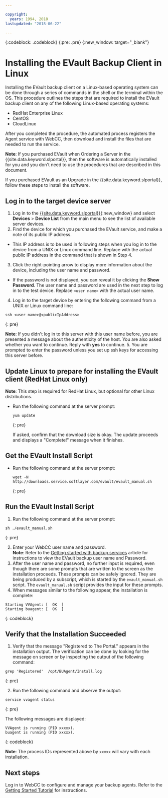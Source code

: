 ```yaml
---

copyright:
  years: 1994, 2018
lastupdated: "2018-06-22"

---
```

{:codeblock: .codeblock}
{:pre: .pre}
{:new_window: target="_blank"}

# Installing the EVault Backup Client in Linux 

Installing the EVault backup client on a Linux-based operating system can be done through a series of commands in the shell or the terminal within the OS. This procedure outlines the steps that are required to install the EVault backup client on any of the following Linux-based operating systems:

- RedHat Enterprise Linux
- CentOS
- CloudLinux

After you completed the procedure, the automated process registers the Agent service with WebCC, then download and install the files that are needed to run the service.

**Note**: If you purchased EVault when Ordering a Server in the {{site.data.keyword.slportal}}, then the software is automatically installed for you and you don't need to use the procedures that are described in this document.

If you purchased EVault as an Upgrade in the {{site.data.keyword.slportal}}, follow these steps to install the software.

## Log in to the target device server

1. Log in to the [{{site.data.keyword.slportal}}](https://control.softlayer.com/){:new_window} and select **Devices** > **Device List** from the main menu to see the list of available server devices.
2. Find the device for which you purchased the EVault service, and make a note of its public IP address. 
  - This IP address is to be used in following steps when you log in to the device from a UNIX or Linux command line. Replace <publicIpAddress> with the actual public IP address in the command that is shown in Step 4. 
3. Click the right-pointing arrow to display more information about the device, including the user name and password. 
  - If the password is not displayed, you can reveal it by clicking the **Show Password**. The user name and password are used in the next step to log in to the test device.  Replace `<user name>` with the actual user name.
4. Log in to the target device by entering the following command from a UNIX or Linux command line:
  ```
  ssh <user name>@<publicIpAddress>
  ```
  {: pre}
  
 **Note**: If you didn't log in to this server with this user name before, you are presented a message about the authenticity of the host. You are also asked whether you want to continue. Reply with **yes** to continue.
5. You are prompted to enter the password unless you set up ssh keys for accessing this server before.

## Update Linux to prepare for installing the EVault client (RedHat Linux only)
**Note**: This step is required for RedHat Linux, but optional for other Linux distributions.

- Run the following command at the server prompt:
  ```
  yum update
  ```
  {: pre}
   
  If asked, confirm that the download size is okay. The update proceeds and displays a "Complete!" message when it finishes.

## Get the EVault Install Script
- Run the following command at the server prompt:
  ```
  wget -N http://downloads.service.softlayer.com/evault/evault_manual.sh
  ```
  {: pre}
   
## Run the EVault Install Script
1. Run the following command at the server prompt:
  ```
  sh ./evault_manual.sh
  ```
  {: pre}

2. Enter your WebCC user name and password.     
  **Note**: Refer to the [Getting started with backup services](/docs/infrastructure/Backup/index.html) article for instructions to view the EVault backup user name and Password.
3. After the user name and password, no further input is required, even though there are some prompts that are written to the screen as the installation proceeds. These prompts can be safely ignored. They are being produced by a subscript, which is started by the `evault_manual.sh` script. The `evault_manual.sh` script provides the input for these prompts.
4. When messages similar to the following appear, the installation is complete:
  ```
  Starting VVAgent: [  OK  ]
  Starting buagent: [  OK  ]
  ```
  {: codeblock}
   
## Verify that the Installation Succeeded
1. Verify that the message "Registered to The Portal." appears in the installation output. The verification can be done by looking for the message on screen or by inspecting the output of the following command:
  ```
  grep 'Registered'  /opt/BUAgent/Install.log
  ```
  {: pre}

2. Run the following command and observe the output: 
  ```
  service vvagent status
  ```
  {: pre}
   
  The following messages are displayed:
  ```
  VVAgent is running (PID xxxxx).
  buagent is running (PID xxxxx).
  ```
  {: codeblock}
   
  **Note**: The process IDs represented above by `xxxxx` will vary with each installation. 
  
## Next steps

Log in to WebCC to configure and manage your backup agents. Refer to the [Getting Started Tutorial](index.html#configuring-evault-agent-in-webcc) for instructions.
